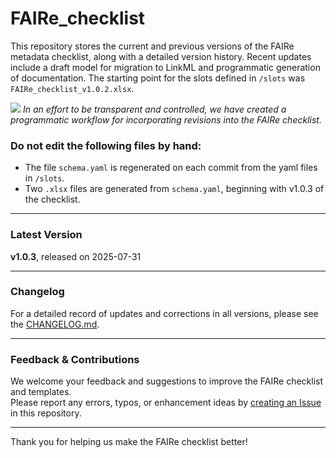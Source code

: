 # FAIRe_checklist

This repository stores the current and previous versions of the FAIRe metadata checklist, along with a detailed version history. Recent updates include a draft model for migration to LinkML and programmatic generation of documentation. The starting point for the slots defined in `/slots` was `FAIRe_checklist_v1.0.2.xlsx`. 

[![](https://mermaid.ink/img/pako:eNptj8tOwzAQRX_FmhVIaUiaxCReIPUFLFggxIoEIRM7iSUnLn6Ilrb_jpsWFgjLC8_4nLmaHdSKcSDQSPVZd1Rb9PBUDcifWVnBigmLLNc9OvUueNiGyEhlzZXhH2-ChVvay8sKXtFkcoPm3nl0pkNWoTth7927_zmp8yOwf9aibbk2e7QoTwCa1Vao4UwtRmruhGSeWZam7nhPx5AzsRwJMaydRY3Se7QqV5uaS3QrJDf_jvlLQACtFgyI1Y4H0Pv96LGE3dGuwPpMXgHxT8Yb6qStoBoOXlvT4UWp_sfUyrUdkIZK4yu3ZtTypaCtpv1vV_OBcb1QbrBAsqgYhwDZwQZIPJ2GSRqluMijvMD-BrAFgvMwLtICR3GCMxwV-SGArzE2CnGeFNdpkmdTHGdJhg_fItyLHQ?type=png)](https://mermaid.live/edit#pako:eNptj8tOwzAQRX_FmhVIaUiaxCReIPUFLFggxIoEIRM7iSUnLn6Ilrb_jpsWFgjLC8_4nLmaHdSKcSDQSPVZd1Rb9PBUDcifWVnBigmLLNc9OvUueNiGyEhlzZXhH2-ChVvay8sKXtFkcoPm3nl0pkNWoTth7927_zmp8yOwf9aibbk2e7QoTwCa1Vao4UwtRmruhGSeWZam7nhPx5AzsRwJMaydRY3Se7QqV5uaS3QrJDf_jvlLQACtFgyI1Y4H0Pv96LGE3dGuwPpMXgHxT8Yb6qStoBoOXlvT4UWp_sfUyrUdkIZK4yu3ZtTypaCtpv1vV_OBcb1QbrBAsqgYhwDZwQZIPJ2GSRqluMijvMD-BrAFgvMwLtICR3GCMxwV-SGArzE2CnGeFNdpkmdTHGdJhg_fItyLHQ)
_In an effort to be transparent and controlled, we have created a programmatic workflow for incorporating revisions into the FAIRe checklist._

### Do not edit the following files by hand:
- The file `schema.yaml` is regenerated on each commit from the yaml files in `/slots`. 
- Two `.xlsx` files are generated from `schema.yaml`, beginning with v1.0.3 of the checklist.

---

### Latest Version

**v1.0.3**, released on 2025-07-31

---

### Changelog

For a detailed record of updates and corrections in all versions, please see the [CHANGELOG.md](https://github.com/FAIR-eDNA/FAIRe_checklist/blob/main/CHANGELOG.md).

---

### Feedback & Contributions

We welcome your feedback and suggestions to improve the FAIRe checklist and templates.  
Please report any errors, typos, or enhancement ideas by [creating an Issue](https://github.com/FAIR-eDNA/FAIRe_checklist/issues) in this repository.

---

Thank you for helping us make the FAIRe checklist better!
